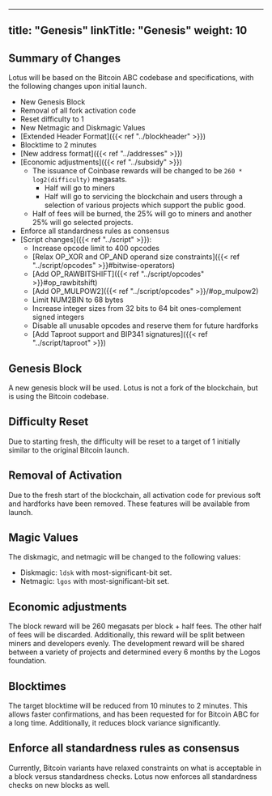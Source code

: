 
---
title: "Genesis"
linkTitle: "Genesis"
weight: 10
---

## Summary of Changes

Lotus will be based on the Bitcoin ABC codebase and specifications, with the following changes upon initial launch.

* New Genesis Block
* Removal of all fork activation code
* Reset difficulty to 1
* New Netmagic and Diskmagic Values
* [Extended Header Format]({{< ref "../blockheader" >}})
* Blocktime to 2 minutes
* [New address format]({{< ref "../addresses" >}})
* [Economic adjustments]({{< ref "../subsidy" >}})
  * The issuance of Coinbase rewards will be changed to be `260 * log2(difficulty)` megasats.
    * Half will go to miners
    * Half will go to servicing the blockchain and users through a selection of various projects which support the
      public good.
  * Half of fees will be burned, the 25% will go to miners and another 25% will go selected projects.
* Enforce all standardness rules as consensus
* [Script changes]({{< ref "../script" >}}):
  * Increase opcode limit to 400 opcodes
  * [Relax OP_XOR and OP_AND operand size constraints]({{< ref "../script/opcodes" >}}#bitwise-operators)
  * [Add OP_RAWBITSHIFT]({{< ref "../script/opcodes" >}}#op_rawbitshift)
  * [Add OP_MULPOW2]({{< ref "../script/opcodes" >}}/#op_mulpow2)
  * Limit NUM2BIN to 68 bytes
  * Increase integer sizes from 32 bits to 64 bit ones-complement signed integers
  * Disable all unusable opcodes and reserve them for future hardforks
  * [Add Taproot support and BIP341 signatures]({{< ref "../script/taproot" >}})

## Genesis Block

A new genesis block will be used. Lotus is not a fork of the blockchain, but is using the Bitcoin codebase.

## Difficulty Reset

Due to starting fresh, the difficulty will be reset to a target of 1 initially similar to the original Bitcoin launch.

## Removal of Activation

Due to the fresh start of the blockchain, all activation code for previous soft and hardforks have been removed. These features
will be available from launch.

## Magic Values

The diskmagic, and netmagic will be changed to the following values:

* Diskmagic: `ldsk` with most-significant-bit set.
* Netmagic: `lgos` with most-significant-bit set.

## Economic adjustments

The block reward will be 260 megasats per block + half fees. The other half of fees will be discarded. Additionally, this reward will be split between miners and developers evenly. The development reward will be shared between a variety of projects and determined every 6 months by the Logos foundation.

## Blocktimes

The target blocktime will be reduced from 10 minutes to 2 minutes. This allows faster confirmations, and has been requested for for Bitcoin ABC for a long time. Additionally, it reduces block variance significantly.

## Enforce all standardness rules as consensus

Currently, Bitcoin variants have relaxed constraints on what is acceptable in a block versus standardness checks. Lotus now enforces all standardness checks on new blocks as well.
